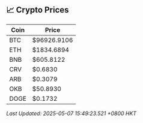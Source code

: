 ## 📈 Crypto Prices

| Coin | Price |
| ---- | ----- |
| BTC | $96926.9106 |
| ETH | $1834.6894 |
| BNB | $605.8122 |
| CRV | $0.6830 |
| ARB | $0.3079 |
| OKB | $50.8930 |
| DOGE | $0.1732 |

_Last Updated: 2025-05-07 15:49:23.521 +0800 HKT_